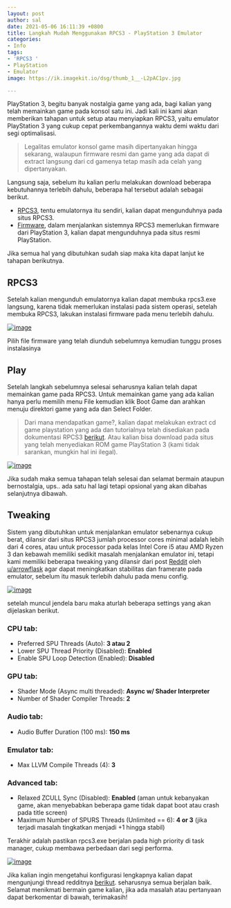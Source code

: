 ```yaml
---
layout: post
author: sal
date: 2021-05-06 16:11:39 +0800
title: Langkah Mudah Menggunakan RPCS3 - PlayStation 3 Emulator
categories:
- Info
tags:
- 'RPCS3 '
- PlayStation
- Emulator
image: https://ik.imagekit.io/dsg/thumb_1__-L2pAC1pv.jpg

---
```

PlayStation 3, begitu banyak nostalgia game yang ada, bagi kalian yang telah memainkan game pada konsol satu ini. Jadi kali ini kami akan memberikan tahapan untuk setup atau menyiapkan RPCS3, yaitu emulator PlayStation 3 yang cukup cepat perkembangannya waktu demi waktu dari segi optimalisasi.

> Legalitas emulator konsol game masih dipertanyakan hingga sekarang, walaupun firmware resmi dan game yang ada dapat di extract langsung dari cd gamenya tetap masih ada celah yang dipertanyakan.

Langsung saja, sebelum itu kalian perlu melakukan download beberapa kebutuhannya terlebih dahulu, beberapa hal tersebut adalah sebagai berikut.

* [RPCS3](https://rpcs3.net/download), tentu emulatornya itu sendiri, kalian dapat mengunduhnya pada situs RPCS3.
* [Firmware](https://www.playstation.com/en-us/support/hardware/ps3/system-software/), dalam menjalankan sistemnya RPCS3 memerlukan firmware dari PlayStation 3, kalian dapat mengunduhnya pada situs resmi PlayStation.

Jika semua hal yang dibutuhkan sudah siap maka kita dapat lanjut ke tahapan berikutnya.

## RPCS3

Setelah kalian mengunduh emulatornya kalian dapat membuka rpcs3.exe langsung, karena tidak memerlukan instalasi pada sistem operasi, setelah membuka RPCS3, lakukan instalasi firmware pada menu terlebih dahulu.

<a href="https://ik.imagekit.io/dsg/1_FMRLU4K6p.png" class="glightbox">
<img src="https://ik.imagekit.io/dsg/1_FMRLU4K6p.png" alt="image" />
</a>

Pilih file firmware yang telah diunduh sebelumnya kemudian tunggu proses instalasinya

## Play

Setelah langkah sebelumnya selesai seharusnya kalian telah dapat memainkan game pada RPCS3. Untuk memainkan game yang ada kalian hanya perlu memilih menu File kemudian klik Boot Game dan arahkan menuju direktori game yang ada dan Select Folder.

> Dari mana mendapatkan game?, kalian dapat melakukan extract cd game playstation yang ada dan tutorialnya telah disediakan pada dokumentasi RPCS3 [berikut](https://rpcs3.net/quickstart). <span class="spoiler">Atau kalian bisa download pada situs yang telah menyediakan ROM game PlayStation 3 (kami tidak sarankan, mungkin hal ini ilegal).</span>

<a href="https://ik.imagekit.io/dsg/2_9s9DE4-Ro.png" class="glightbox">
<img src="https://ik.imagekit.io/dsg/2_9s9DE4-Ro.png" alt="image" />
</a>

Jika sudah maka semua tahapan telah selesai dan selamat bermain ataupun bernostalgia, ups.. ada satu hal lagi tetapi opsional yang akan dibahas selanjutnya dibawah.

## Tweaking

Sistem yang dibutuhkan untuk menjalankan emulator sebenarnya cukup berat, dilansir dari situs RPCS3 jumlah processor cores minimal adalah lebih dari 4 cores, atau untuk processor pada kelas Intel Core i5 atau AMD Ryzen 3 dan kebawah memiliki sedikit masalah menjalankan emulator ini, tetapi kami memiliki beberapa tweaking yang dilansir dari post [Reddit](https://www.reddit.com/r/rpcs3/comments/kdy4w7/suggestions_for_optimizing_rpcs3_for_performance/) oleh [u/arrowflask](https://www.reddit.com/user/arrowflask/) agar dapat meningkatkan stabilitas dan framerate pada emulator, sebelum itu masuk terlebih dahulu pada menu config.

<a href="https://ik.imagekit.io/dsg/3_1X3TJAsQU.png" class="glightbox">
<img src="https://ik.imagekit.io/dsg/3_1X3TJAsQU.png" alt="image" />
</a>

setelah muncul jendela baru maka aturlah beberapa settings yang akan dijelaskan berikut.

### CPU tab:

* Preferred SPU Threads (Auto): **3 atau 2**
* Lower SPU Thread Priority (Disabled): **Enabled**
* Enable SPU Loop Detection (Enabled): **Disabled**

### GPU tab:

* Shader Mode (Async multi threaded): **Async w/ Shader Interpreter**
* Number of Shader Compiler Threads: **2**

### Audio tab:

* Audio Buffer Duration (100 ms): **150 ms**

### Emulator tab:

* Max LLVM Compile Threads (4): **3**

### Advanced tab:

* Relaxed ZCULL Sync (Disabled): **Enabled** (aman untuk kebanyakan game, akan menyebabkan beberapa game tidak dapat boot atau crash pada title screen)
* Maximum Number of SPURS Threads (Unlimited == 6): **4 or 3** (jika terjadi masalah tingkatkan menjadi +1 hingga stabil)

Terakhir adalah pastikan rpcs3.exe berjalan pada high priority di task manager, cukup membawa perbedaan dari segi performa.

<a href="https://ik.imagekit.io/dsg/bayonetta_zoi_688jSd.gif" class="glightbox">
<img src="https://ik.imagekit.io/dsg/bayonetta_zoi_688jSd.gif" alt="image" />
</a>

Jika kalian ingin mengetahui konfigurasi lengkapnya kalian dapat mengunjungi thread redditnya [berikut](https://www.reddit.com/r/rpcs3/comments/kdy4w7/suggestions_for_optimizing_rpcs3_for_performance/). seharusnya semua berjalan baik. Selamat menikmati bermain game kalian, jika ada masalah atau pertanyaan dapat berkomentar di bawah, terimakasih!